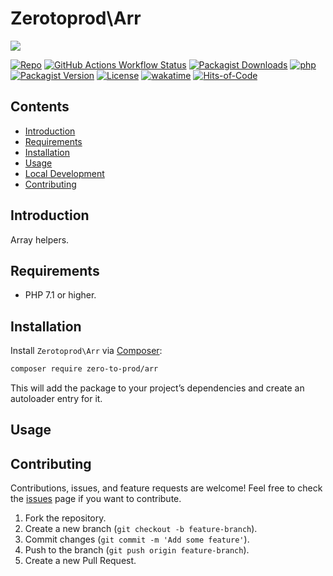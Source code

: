 # Zerotoprod\Arr

![](art/logo.png)

[![Repo](https://img.shields.io/badge/github-gray?logo=github)](https://github.com/zero-to-prod/arr)
[![GitHub Actions Workflow Status](https://img.shields.io/github/actions/workflow/status/zero-to-prod/arr/test.yml?label=test)](https://github.com/zero-to-prod/arr/actions)
[![Packagist Downloads](https://img.shields.io/packagist/dt/zero-to-prod/arr?color=blue)](https://packagist.org/packages/zero-to-prod/arr/stats)
[![php](https://img.shields.io/packagist/php-v/zero-to-prod/arr.svg?color=purple)](https://packagist.org/packages/zero-to-prod/arr/stats)
[![Packagist Version](https://img.shields.io/packagist/v/zero-to-prod/arr?color=f28d1a)](https://packagist.org/packages/zero-to-prod/arr)
[![License](https://img.shields.io/packagist/l/zero-to-prod/arr?color=pink)](https://github.com/zero-to-prod/arr/blob/main/LICENSE.md)
[![wakatime](https://wakatime.com/badge/github/zero-to-prod/arr.svg)](https://wakatime.com/badge/github/zero-to-prod/arr)
[![Hits-of-Code](https://hitsofcode.com/github/zero-to-prod/arr?branch=main)](https://hitsofcode.com/github/zero-to-prod/arr/view?branch=main)

## Contents

- [Introduction](#introduction)
- [Requirements](#requirements)
- [Installation](#installation)
- [Usage](#usage)
- [Local Development](./LOCAL_DEVELOPMENT.md)
- [Contributing](#contributing)

## Introduction

Array helpers.

## Requirements

- PHP 7.1 or higher.

## Installation

Install `Zerotoprod\Arr` via [Composer](https://getcomposer.org/):

```bash
composer require zero-to-prod/arr
```

This will add the package to your project’s dependencies and create an autoloader entry for it.

## Usage



## Contributing

Contributions, issues, and feature requests are welcome!
Feel free to check the [issues](https://github.com/zero-to-prod/arr/issues) page if you want to contribute.

1. Fork the repository.
2. Create a new branch (`git checkout -b feature-branch`).
3. Commit changes (`git commit -m 'Add some feature'`).
4. Push to the branch (`git push origin feature-branch`).
5. Create a new Pull Request.